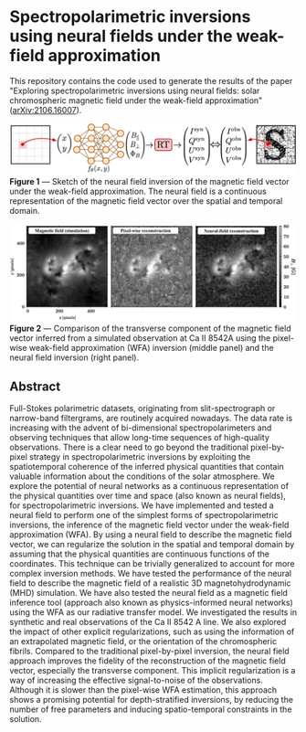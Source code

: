 # Spectropolarimetric inversions using neural fields under the weak-field approximation

This repository contains the code used to generate the results of the paper "Exploring spectropolarimetric inversions using neural fields: solar chromospheric magnetic field under the weak-field approximation" ([arXiv:2106.16007](https://arxiv.org/abs/2106.16007)).

![example](docs/sketch_wINRWFA_large.png?raw=true "")
**Figure 1** — Sketch of the neural field inversion of the magnetic field vector under the weak-field approximation. The neural field is a continuous representation of the magnetic field vector over the spatial and temporal domain. 

![example](docs/transverse_comparison.png?raw=true "")
**Figure 2** — Comparison of the transverse component of the magnetic field vector inferred from a simulated observation at Ca II 8542A using the pixel-wise weak-field approximation (WFA) inversion (middle panel) and the neural field inversion (right panel).


## Abstract
Full-Stokes polarimetric datasets, originating from slit-spectrograph or narrow-band filtergrams, are routinely acquired nowadays. The data rate is increasing with the advent of bi-dimensional spectropolarimeters and observing techniques that allow long-time sequences of high-quality observations. There is a clear need to go beyond the traditional pixel-by-pixel strategy in spectropolarimetric inversions by exploiting the spatiotemporal coherence of the inferred physical quantities that contain valuable information about the conditions of the solar atmosphere. We explore the potential of neural networks as a continuous representation of the physical quantities over time and space (also known as neural fields), for spectropolarimetric inversions. We have implemented and tested a neural field to perform one of the simplest forms of spectropolarimetric inversions, the inference of the magnetic field vector under the weak-field approximation (WFA). By using a neural field to describe the magnetic field vector, we can regularize the solution in the spatial and temporal domain by assuming that the physical quantities are continuous functions of the coordinates. This technique can be trivially generalized to account for more complex inversion methods. We have tested the performance of the neural field to describe the magnetic field of a realistic 3D magnetohydrodynamic (MHD) simulation. We have also tested the neural field as a magnetic field inference tool (approach also known as physics-informed neural networks) using the WFA as our radiative transfer model. We investigated the results in synthetic and real observations of the Ca II 8542 A line. We also explored the impact of other explicit regularizations, such as using the information of an extrapolated magnetic field, or the orientation of the chromospheric fibrils. Compared to the traditional pixel-by-pixel inversion, the neural field approach improves the fidelity of the reconstruction of the magnetic field vector, especially the transverse component. This implicit regularization is a way of increasing the effective signal-to-noise of the observations. Although it is slower than the pixel-wise WFA estimation, this approach shows a promising potential for depth-stratified inversions, by reducing the number of free parameters and inducing spatio-temporal constraints in the solution.
